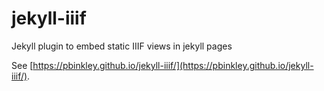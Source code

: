 # jekyll-iiif
Jekyll plugin to embed static IIIF views in jekyll pages

See [https://pbinkley.github.io/jekyll-iiif/](https://pbinkley.github.io/jekyll-iiif/).